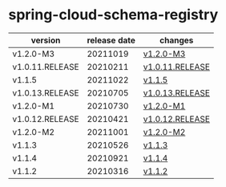 # spring-cloud-schema-registry	


|version|release date|changes|
|---|---|---|
|v1.2.0-M3|20211019|[v1.2.0-M3](./v1.2.0-M3-20211019.md)|
|v1.0.11.RELEASE|20210211|[v1.0.11.RELEASE](./v1.0.11.RELEASE-20210211.md)|
|v1.1.5|20211022|[v1.1.5](./v1.1.5-20211022.md)|
|v1.0.13.RELEASE|20210705|[v1.0.13.RELEASE](./v1.0.13.RELEASE-20210705.md)|
|v1.2.0-M1|20210730|[v1.2.0-M1](./v1.2.0-M1-20210730.md)|
|v1.0.12.RELEASE|20210421|[v1.0.12.RELEASE](./v1.0.12.RELEASE-20210421.md)|
|v1.2.0-M2|20211001|[v1.2.0-M2](./v1.2.0-M2-20211001.md)|
|v1.1.3|20210526|[v1.1.3](./v1.1.3-20210526.md)|
|v1.1.4|20210921|[v1.1.4](./v1.1.4-20210921.md)|
|v1.1.2|20210316|[v1.1.2](./v1.1.2-20210316.md)|
